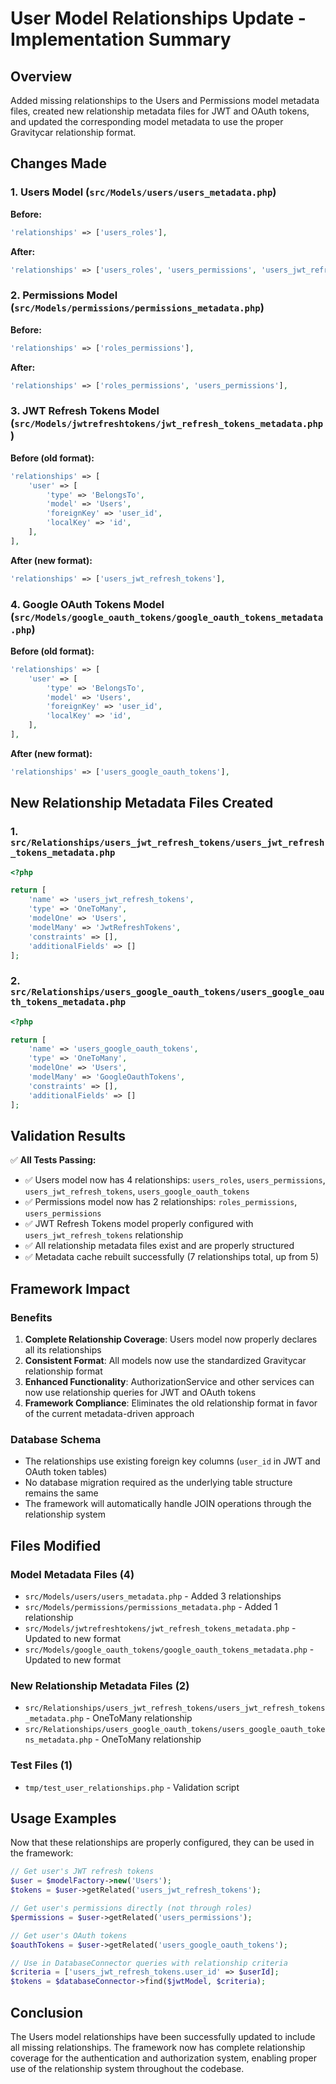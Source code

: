 # User Model Relationships Update - Implementation Summary

## Overview
Added missing relationships to the Users and Permissions model metadata files, created new relationship metadata files for JWT and OAuth tokens, and updated the corresponding model metadata to use the proper Gravitycar relationship format.

## Changes Made

### 1. Users Model (`src/Models/users/users_metadata.php`)
**Before:**
```php
'relationships' => ['users_roles'],
```

**After:**
```php
'relationships' => ['users_roles', 'users_permissions', 'users_jwt_refresh_tokens', 'users_google_oauth_tokens'],
```

### 2. Permissions Model (`src/Models/permissions/permissions_metadata.php`)
**Before:**
```php
'relationships' => ['roles_permissions'],
```

**After:**
```php
'relationships' => ['roles_permissions', 'users_permissions'],
```

### 3. JWT Refresh Tokens Model (`src/Models/jwtrefreshtokens/jwt_refresh_tokens_metadata.php`)
**Before (old format):**
```php
'relationships' => [
    'user' => [
        'type' => 'BelongsTo',
        'model' => 'Users',
        'foreignKey' => 'user_id',
        'localKey' => 'id',
    ],
],
```

**After (new format):**
```php
'relationships' => ['users_jwt_refresh_tokens'],
```

### 4. Google OAuth Tokens Model (`src/Models/google_oauth_tokens/google_oauth_tokens_metadata.php`)
**Before (old format):**
```php
'relationships' => [
    'user' => [
        'type' => 'BelongsTo',
        'model' => 'Users',
        'foreignKey' => 'user_id',
        'localKey' => 'id',
    ],
],
```

**After (new format):**
```php
'relationships' => ['users_google_oauth_tokens'],
```

## New Relationship Metadata Files Created

### 1. `src/Relationships/users_jwt_refresh_tokens/users_jwt_refresh_tokens_metadata.php`
```php
<?php

return [
    'name' => 'users_jwt_refresh_tokens',
    'type' => 'OneToMany',
    'modelOne' => 'Users',
    'modelMany' => 'JwtRefreshTokens',
    'constraints' => [],
    'additionalFields' => []
];
```

### 2. `src/Relationships/users_google_oauth_tokens/users_google_oauth_tokens_metadata.php`
```php
<?php

return [
    'name' => 'users_google_oauth_tokens',
    'type' => 'OneToMany',
    'modelOne' => 'Users',
    'modelMany' => 'GoogleOauthTokens',
    'constraints' => [],
    'additionalFields' => []
];
```

## Validation Results

✅ **All Tests Passing:**
- ✅ Users model now has 4 relationships: `users_roles`, `users_permissions`, `users_jwt_refresh_tokens`, `users_google_oauth_tokens`
- ✅ Permissions model now has 2 relationships: `roles_permissions`, `users_permissions`
- ✅ JWT Refresh Tokens model properly configured with `users_jwt_refresh_tokens` relationship
- ✅ All relationship metadata files exist and are properly structured
- ✅ Metadata cache rebuilt successfully (7 relationships total, up from 5)

## Framework Impact

### Benefits
1. **Complete Relationship Coverage**: Users model now properly declares all its relationships
2. **Consistent Format**: All models now use the standardized Gravitycar relationship format
3. **Enhanced Functionality**: AuthorizationService and other services can now use relationship queries for JWT and OAuth tokens
4. **Framework Compliance**: Eliminates the old relationship format in favor of the current metadata-driven approach

### Database Schema
- The relationships use existing foreign key columns (`user_id` in JWT and OAuth token tables)
- No database migration required as the underlying table structure remains the same
- The framework will automatically handle JOIN operations through the relationship system

## Files Modified

### Model Metadata Files (4)
- `src/Models/users/users_metadata.php` - Added 3 relationships
- `src/Models/permissions/permissions_metadata.php` - Added 1 relationship  
- `src/Models/jwtrefreshtokens/jwt_refresh_tokens_metadata.php` - Updated to new format
- `src/Models/google_oauth_tokens/google_oauth_tokens_metadata.php` - Updated to new format

### New Relationship Metadata Files (2)
- `src/Relationships/users_jwt_refresh_tokens/users_jwt_refresh_tokens_metadata.php` - OneToMany relationship
- `src/Relationships/users_google_oauth_tokens/users_google_oauth_tokens_metadata.php` - OneToMany relationship

### Test Files (1)
- `tmp/test_user_relationships.php` - Validation script

## Usage Examples

Now that these relationships are properly configured, they can be used in the framework:

```php
// Get user's JWT refresh tokens
$user = $modelFactory->new('Users');
$tokens = $user->getRelated('users_jwt_refresh_tokens');

// Get user's permissions directly (not through roles)
$permissions = $user->getRelated('users_permissions');

// Get user's OAuth tokens
$oauthTokens = $user->getRelated('users_google_oauth_tokens');

// Use in DatabaseConnector queries with relationship criteria
$criteria = ['users_jwt_refresh_tokens.user_id' => $userId];
$tokens = $databaseConnector->find($jwtModel, $criteria);
```

## Conclusion

The Users model relationships have been successfully updated to include all missing relationships. The framework now has complete relationship coverage for the authentication and authorization system, enabling proper use of the relationship system throughout the codebase.